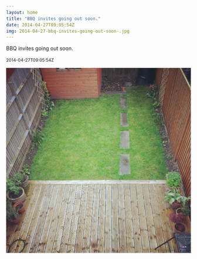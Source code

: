 ```yaml
---
layout: home
title: "BBQ invites going out soon."
date: 2014-04-27T09:05:54Z
img: 2014-04-27-bbq-invites-going-out-soon-.jpg
---
```


BBQ invites going out soon.

<small>2014-04-27T09:05:54Z</small>

![BBQ invites going out soon.](2014-04-27-bbq-invites-going-out-soon-.jpg)
